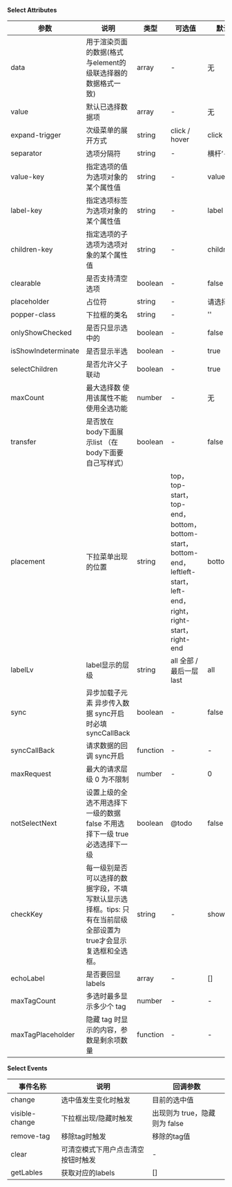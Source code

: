 **Select Attributes**

| 参数                | 说明                                                         | 类型     | 可选值                                                       | 默认值   |
| ------------------- | ------------------------------------------------------------ | -------- | ------------------------------------------------------------ | -------- |
| data                | 用于渲染页面的数据(格式与element的级联选择器的数据格式一致)  | array    | -                                                            | 无       |
| value               | 默认已选择数据项                                             | array    | -                                                            | 无       |
| expand-trigger      | 次级菜单的展开方式                                           | string   | click / hover                                                | click    |
| separator           | 选项分隔符                                                   | string   | -                                                            | 横杆’-’  |
| value-key           | 指定选项的值为选项对象的某个属性值                           | string   | -                                                            | value    |
| label-key           | 指定选项标签为选项对象的某个属性值                           | string   | -                                                            | label    |
| children-key        | 指定选项的子选项为选项对象的某个属性值                       | string   | -                                                            | children |
| clearable           | 是否支持清空选项                                             | boolean  | -                                                            | false    |
| placeholder         | 占位符                                                       | string   | -                                                            | 请选择   |
| popper-class        | 下拉框的类名                                                 | string   | -                                                            | ''       |
| onlyShowChecked     | 是否只显示选中的                                             | boolean  | -                                                            | false    |
| isShowIndeterminate | 是否显示半选                                                 | boolean  | -                                                            | true     |
| selectChildren      | 是否允许父子联动                                             | boolean  | -                                                            | true     |
| maxCount            | 最大选择数 使用该属性不能使用全选功能                                                   | number   | -                                                            | 无       |
| transfer            | 是否放在body下面展示list （在body下面要自己写样式）          | boolean  | -                                                            | false    |
| placement           | 下拉菜单出现的位置 | string   | top，top-start，top-end，bottom，bottom-start，bottom-end，leftleft-start，left-end，right，right-start，right-end | bottom   |
| labelLv             | label显示的层级                                              | string   | all  全部 / 最后一层 last                                    | all      |
| sync                | 异步加载子元素 异步传入数据 sync开启时必填syncCallBack       | boolean  | -                                                            | false    |
| syncCallBack        | 请求数据的回调 sync开启                                      | function | -                                                            | -        |
| maxRequest          | 最大的请求层级 0 为不限制                                    | number  | -                                                            | 0        |
| notSelectNext       | 设置上级的全选不用选择下一级的数据 false 不用选择下一级 true 必选选择下一级 | boolean | @todo                                                        | false    |
| checkKey                     |  每一级别是否可以选择的数据字段，不填写默认显示选择框。tips: 只有在当前层级全部设置为true才会显示复选框和全选框。           | string | - | showCheck |
| echoLabel | 是否要回显labels | array | - | [] |
| maxTagCount | 多选时最多显示多少个 tag | number | - | - |
| maxTagPlaceholder | 隐藏 tag 时显示的内容，参数是剩余项数量 | function | - | - |


**Select Events**

| 事件名称       | 说明                               | 回调参数                      |
| -------------- | ---------------------------------- | ----------------------------- |
| change         | 选中值发生变化时触发               | 目前的选中值                  |
| visible-change | 下拉框出现/隐藏时触发              | 出现则为 true，隐藏则为 false |
| remove-tag     | 移除tag时触发                      | 移除的tag值                   |
| clear          | 可清空模式下用户点击清空按钮时触发 | -                             |
| getLables      | 获取对应的labels                   | []                            |
